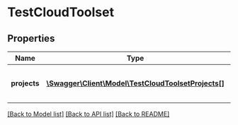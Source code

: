# TestCloudToolset

## Properties
Name | Type | Description | Notes
------------ | ------------- | ------------- | -------------
**projects** | [**\Swagger\Client\Model\TestCloudToolsetProjects[]**](TestCloudToolsetProjects.md) | The TestCloud projects detected | 

[[Back to Model list]](../README.md#documentation-for-models) [[Back to API list]](../README.md#documentation-for-api-endpoints) [[Back to README]](../README.md)


